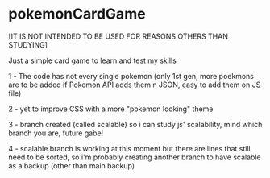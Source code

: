 # pokemonCardGame

[IT IS NOT INTENDED TO BE USED FOR REASONS OTHERS THAN STUDYING]

Just a simple card game to learn and test my skills

1 - The code has not every single pokemon (only 1st gen, more poekmons are to be added if Pokemon API adds them n JSON, easy to add them on JS file)

2 - yet to improve CSS with a more "pokemon looking" theme

3 - branch created (called scalable) so i can study js' scalability, mind which branch you are, future gabe!

4 - scalable branch is working at this moment but there are lines that still need to be sorted, so i'm probably creating another branch to have scalable as a backup (other than main backup)
